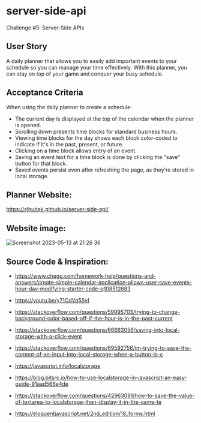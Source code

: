# server-side-api
Challenge #5: Server-Side APIs

## User Story
A daily planner that allows you to easily add important events to your schedule so you can manage your time effectively. With this planner, you can stay on top of your game and conquer your busy schedule.

## Acceptance Criteria
When using the daily planner to create a schedule:
* The current day is displayed at the top of the calendar when the planner is opened.
* Scrolling down presents time blocks for standard business hours.
* Viewing time blocks for the day shows each block color-coded to indicate if it's in the past, present, or future.
* Clicking on a time block allows entry of an event.
* Saving an event text for a time block is done by clicking the "save" button for that block.
* Saved events persist even after refreshing the page, as they're stored in local storage.

## Planner Website:
https://sjhudek.github.io/server-side-api/

## Website image:
![Screenshot 2023-05-13 at 21 26 36](https://github.com/sjhudek/server-side-api/assets/16738959/3528b78f-ca57-4f0a-9861-6624ed8702ec)


## Source Code & Inspiration:
* https://www.chegg.com/homework-help/questions-and-answers/create-simple-calendar-application-allows-user-save-events-hour-day-modifying-starter-code-q108512683

* https://youtu.be/y71CdVq5SvI

* https://stackoverflow.com/questions/59995703/trying-to-change-background-color-based-off-if-the-hour-is-in-the-past-current

* https://stackoverflow.com/questions/66663056/saving-into-local-storage-with-a-click-event

* https://stackoverflow.com/questions/69592756/im-trying-to-save-the-content-of-an-input-into-local-storage-when-a-button-is-c

* https://javascript.info/localstorage

* https://blog.bitsrc.io/how-to-use-localstorage-in-javascript-an-easy-guide-91aad566e4de

* https://stackoverflow.com/questions/42963091/how-to-save-the-value-of-textarea-to-localstorage-then-display-it-in-the-same-te

* https://eloquentjavascript.net/2nd_edition/18_forms.html
